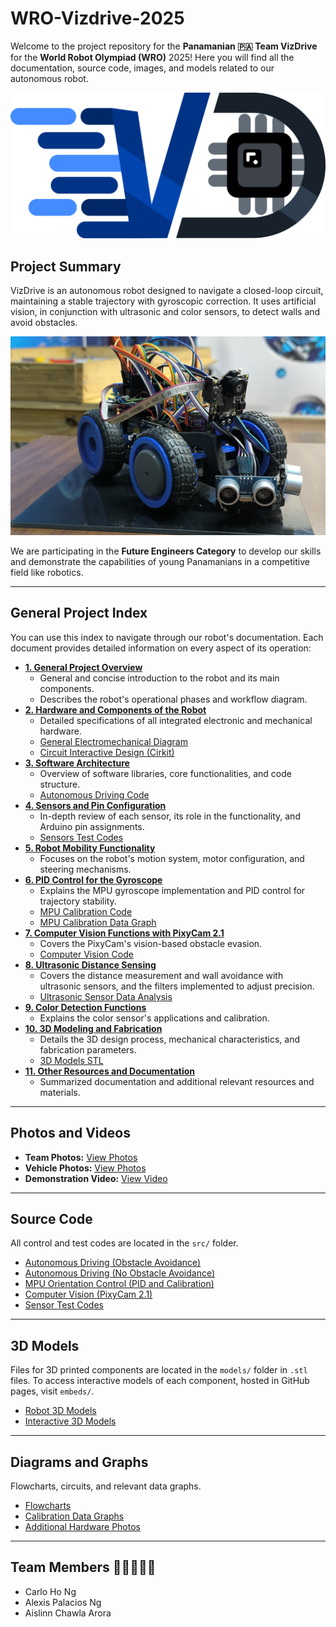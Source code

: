 # WRO-Vizdrive-2025

Welcome to the project repository for the **Panamanian 🇵🇦 Team VizDrive** for the **World Robot Olympiad (WRO)** 2025!
Here you will find all the documentation, source code, images, and models related to our autonomous robot.

![Vizdrive Logo)](./assets/model_photos/Vizdrive_logo.png)

## Project Summary

VizDrive is an autonomous robot designed to navigate a closed-loop circuit, maintaining a stable trajectory with gyroscopic correction. It uses artificial vision, in conjunction with ultrasonic and color sensors, to detect walls and avoid obstacles.

![Vizdrive Overview](./assets/hardware_photos/imagen%20(26).jpg)

We are participating in the **Future Engineers Category** to develop our skills and demonstrate the capabilities of young Panamanians in a competitive field like robotics.

---

## General Project Index

You can use this index to navigate through our robot's documentation. Each document provides detailed information on every aspect of its operation:

* [**1. General Project Overview**](./docs/01_project_overview.md)
  * General and concise introduction to the robot and its main components.
  * Describes the robot's operational phases and workflow diagram.
* [**2. Hardware and Components of the Robot**](./docs/02_hardware_components.md)
  * Detailed specifications of all integrated electronic and mechanical hardware.
  * [General Electromechanical Diagram](./schemes/electromechanical_diagram.png)
  * [Circuit Interactive Design (Cirkit)](https://vizdrive.github.io/VizDrive_WRO2025/embeds/interactive_circuit)
* [**3. Software Architecture**](./docs/03_software_architecture.md)
  * Overview of software libraries, core functionalities, and code structure.
  * [Autonomous Driving Code](./src/main_control/Vizdrive_WRO_code.ino)
* [**4. Sensors and Pin Configuration**](./docs/04_sensors_and_pin_configuration.md)
  * In-depth review of each sensor, its role in the functionality, and Arduino pin assignments.
  * [Sensors Test Codes](./src/test_code/)
* [**5. Robot Mobility Functionality**](./docs/05_robot_mobility.md)
  * Focuses on the robot's motion system, motor configuration, and steering mechanisms.
* [**6. PID Control for the Gyroscope**](./docs/06_pid_gyroscope_control.md)
  * Explains the MPU gyroscope implementation and PID control for trajectory stability.
  * [MPU Calibration Code](./src/main_control/mpu_orientation_control/mpu_calibration)
  * [MPU Calibration Data Graph](./assets/data_graphs/mpu_calibration_graph.png)
* [**7. Computer Vision Functions with PixyCam 2.1**](./docs/07_pixycam_computer_vision.md)
  * Covers the PixyCam's vision-based obstacle evasion.
  * [Computer Vision Code](./src/computer_vision/pixycam_functions.ino)
* [**8. Ultrasonic Distance Sensing**](./docs/08_ultrasonic_distance_sensing.md)
  * Covers the distance measurement and wall avoidance with ultrasonic sensors, and the filters implemented to adjust precision.
  * [Ultrasonic Sensor Data Analysis](./assets/data_graphs/Ultrasonic%20Sensors%20Data%20Analysis.xlsx)
* [**9. Color Detection Functions**](./docs/09_color_detection.md)
  * Explains the color sensor's applications and calibration.
* [**10. 3D Modeling and Fabrication**](./docs/10_3d_modeling.md)
  * Details the 3D design process, mechanical characteristics, and fabrication parameters.
  * [3D Models STL](./models/)
* [**11. Other Resources and Documentation**](./docs/11_other_resources.md)
  * Summarized documentation and additional relevant resources and materials.

---

## Photos and Videos

* **Team Photos:** [View Photos](./t-photos/)
* **Vehicle Photos:** [View Photos](./v-photos/)
* **Demonstration Video:** [View Video](./video/driving_demonstration.md)

---

## Source Code

All control and test codes are located in the `src/` folder.

* [Autonomous Driving (Obstacle Avoidance)](./src/main_control/obstacle_avoidance)
* [Autonomous Driving (No Obstacle Avoidance)](./src/main_control/no_obstacle_avoidance.ino/)
* [MPU Orientation Control (PID and Calibration)](./src/main_control/mpu_orientation_control/)
* [Computer Vision (PixyCam 2.1)](./src/computer_vision/)
* [Sensor Test Codes](./src/test_code/)

---

## 3D Models

Files for 3D printed components are located in the `models/` folder in `.stl` files.
To access interactive models of each component, hosted in GitHub pages, visit `embeds/`.

* [Robot 3D Models](./models/)
* [Interactive 3D Models](./embeds/)

---

## Diagrams and Graphs

Flowcharts, circuits, and relevant data graphs.

* [Flowcharts](./assets/flowcharts/flowchart.png)
* [Calibration Data Graphs](./assets/data_graphs/)
* [Additional Hardware Photos](./assets/hardware_photos/)

---

## Team Members 🙋‍♂️🙋🙋‍♀️

* Carlo Ho Ng
* Alexis Palacios Ng
* Aislinn Chawla Arora
